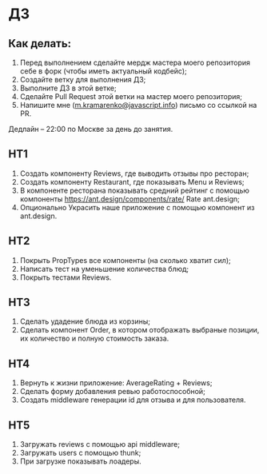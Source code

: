 # ДЗ

## Как делать:

1. Перед выполнением сделайте мердж мастера моего репозитория себе в форк (чтобы иметь актуальный кодбейс);
2. Создайте ветку для выполнения ДЗ;
3. Выполните ДЗ в этой ветке;
4. Сделайте Pull Request этой ветки на мастер моего репозитория;
5. Напишите мне (m.kramarenko@javascript.info) письмо со ссылкой на PR.

Дедлайн – 22:00 по Москве за день до занятия.

## HT1

1. Создать компоненту Reviews, где выводить отзывы про ресторан;
2. Создать компоненту Restaurant, где показывать Menu и Reviews;
3. В компоненте ресторана показывать средний рейтинг с помощью компоненты https://ant.design/components/rate/ Rate ant.design;
4. Опционально Украсить наше приложение с помощью компонент из ant.design.

## HT2

1. Покрыть PropTypes все компоненты (на сколько хватит сил);
2. Написать тест на уменьшение количества блюд;
3. Покрыть тестами Reviews.

## HT3

1. Сделать удадение блюда из корзины;
2. Сделать компонент Order, в котором отображать выбраные позиции, их количество и полную стоимость заказа.

## HT4

1. Вернуть к жизни приложение: AverageRating + Reviews;
2. Сделать форму добавления ревью работоспособной;
3. Создать middleware генерации id для отзыва и для пользователя.

## HT5

1. Загружать reviews с помощью api middleware;
2. Загружать users с помощью thunk;
3. При загрузке показывать лоадеры.
